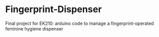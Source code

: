 # Fingerprint-Dispenser
Final project for EK210: arduino code to manage a fingerprint-operated feminine hygiene dispenser
